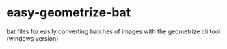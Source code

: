 # easy-geometrize-bat
bat files for easily converting batches of images with the geometrize cli tool (windows version)
